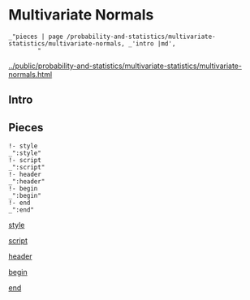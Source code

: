 # Multivariate Normals

    _"pieces | page /probability-and-statistics/multivariate-statistics/multivariate-normals, _'intro |md',
            "

[../public/probability-and-statistics/multivariate-statistics/multivariate-normals.html](# "save:")


## Intro

## Pieces

    !- style
    _":style"
    !- script
    _":script"
    !- header
    _":header"
    !- begin
    _":begin"
    !- end
    _":end"

[style]() 

[script]()

[header]()

[begin]()

[end]()


